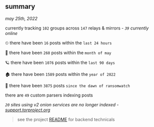 
## summary
_may 25th, 2022_

currently tracking `102` groups across `147` relays & mirrors - _`39` currently online_

⏲ there have been `16` posts within the `last 24 hours`

🦈 there have been `260` posts within the `month of may`

🪐 there have been `1076` posts within the `last 90 days`

🏚 there have been `1589` posts within the `year of 2022`

🦕 there have been `3875` posts `since the dawn of ransomwatch`

there are `49` custom parsers indexing posts

_`20` sites using v2 onion services are no longer indexed - [support.torproject.org](https://support.torproject.org/onionservices/v2-deprecation/)_

> see the project [README](https://github.com/joshhighet/ransomwatch#ransomwatch--) for backend technicals
